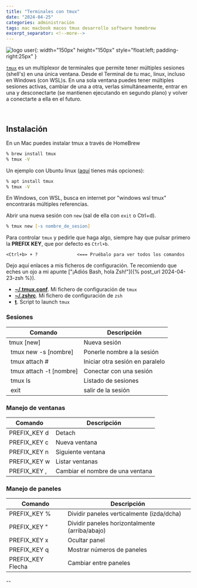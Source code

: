 ```yaml
---
title: "Terminales con tmux"
date: "2024-04-25"
categories: administración
tags: mac macbook macos tmux desarrollo software homebrew
excerpt_separator: <!--more-->
---
```


![logo user](/assets/img/posts/logo-tmux.svg){: width="150px" height="150px" style="float:left; padding-right:25px" }

[`tmux`](https://github.com/tmux/tmux/wiki) es un multiplexor de terminales que permite tener múltiples sesiones (shell's) en una única ventana. Desde el Terminal de tu mac, linux, incluso en Windows (con WSL)s. En una sola ventana puedes tener múltiples sesiones activas, cambiar de una a otra, verlas simultáneamente, entrar en una y desconectarte (se mantienen ejecutando en segundo plano) y volver a conectarte a ella en el futuro.

<br clear="left"/>
<!--more-->

## Instalación

En un Mac puedes instalar tmux a través de HomeBrew

```zsh
% brew install tmux
% tmux -V
```

Un ejemplo con Ubuntu linux ([aquí](https://github.com/tmux/tmux/wiki/Installing) tienes más opciones):

```zsh
% apt install tmux
% tmux -V
```

En Windows, con WSL, busca en internet por "windows wsl tmux" encontrarás múltiples referencias.

Abrir una nueva sesión con `new` (sal de ella con `exit` o Ctrl+d).

```zsh
% tmux new [-s nombre_de_sesion]
```

Para controlar `tmux` y pedirle que haga algo, siempre hay que pulsar primero la **PREFIX KEY**, que por defecto es `Ctrl+b`.

```cli
<Ctrl+b> + ?               <=== Pruébalo para ver todos los comandos
```

Dejo aquí enlaces a mis ficheros de configuración. Te recomiendo que eches un ojo a mi apunte ["¡Adiós Bash, hola Zsh!"]({% post_url 2024-04-23-zsh %}).

- **[~/.tmux.conf](https://gist.github.com/LuisPalacios/065f4f0491d472d65ef62f67f1f418a1)**. Mi fichero de configuración de `tmux`
- **[~/.zshrc](https://gist.github.com/LuisPalacios/7507ce0b84adcad067320e9631648fd7)**. Mi fichero de configuración de `zsh`
- **[t](https://gist.github.com/LuisPalacios/860b689687bc239ab9f3549be67df499)**. Script to launch `tmux`

### Sesiones

|Comando| Descripción|
|-|-|
| tmux [new] | Nueva sesión |
| tmux new -s [nombre] | Ponerle nombre a la sesión |
| tmux attach # | Iniciar otra sesión en paralelo |
| tmux attach -t [nombre] | Conectar con una sesión |
| tmux ls | Listado de sesiones |
| exit | salir de la sesión |

### Manejo de ventanas

|Comando| Descripción|
|-|-|
| PREFIX_KEY d | Detach |
| PREFIX_KEY c | Nueva ventana |
| PREFIX_KEY n | Siguiente ventana |
| PREFIX_KEY w | Listar ventanas |
| PREFIX_KEY , | Cambiar el nombre de una ventana |

### Manejo de paneles

|Comando| Descripción|
|-|-|
| PREFIX_KEY % | Dividir paneles verticalmente (izda/dcha) |
| PREFIX_KEY " | Dividir paneles horizontalmente (arriba/abajo) |
| PREFIX_KEY x | Ocultar panel |
| PREFIX_KEY q | Mostrar números de paneles |
| PREFIX_KEY Flecha | Cambiar entre paneles |

--
